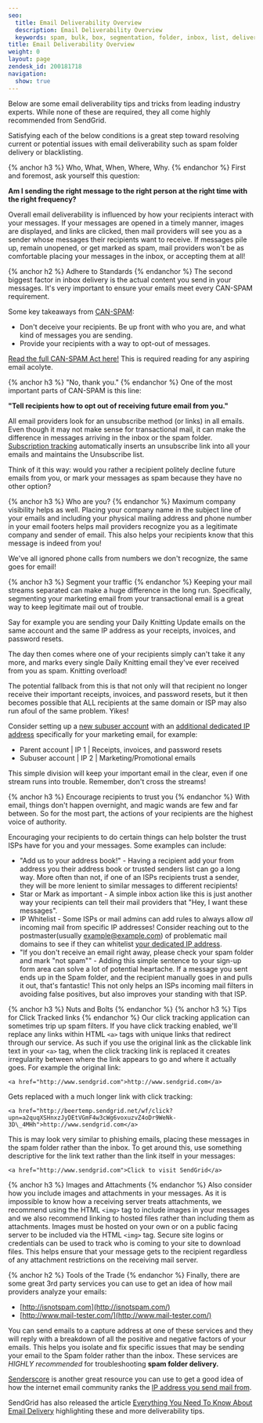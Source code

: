 ```yaml
---
seo:
  title: Email Deliverability Overview
  description: Email Deliverability Overview
  keywords: spam, bulk, box, segmentation, folder, inbox, list, deliverability, best, practice, engagement, blocked, not, delivered, delivery, spammy, can, can-spam, deliver
title: Email Deliverability Overview
weight: 0
layout: page
zendesk_id: 200181718
navigation:
  show: true
---
```


Below are some email deliverability tips and tricks from leading industry experts. While none of these are required, they all come highly recommended from SendGrid.

Satisfying each of the below conditions is a great step toward resolving current or potential issues with email deliverability such as spam folder delivery or blacklisting.

{% anchor h3 %}	Who, What, When, Where, Why.
{% endanchor %}	
First and foremost, ask yourself this question:

**Am I sending the right message to the right person at the right time with the right frequency?**

Overall email deliverability is influenced by how your recipients interact with your messages. If your messages are opened in a timely manner, images are displayed, and links are clicked, then mail providers will see you as a sender whose messages their recipients want to receive. If messages pile up, remain unopened, or get marked as spam, mail providers won't be as comfortable placing your messages in the inbox, or accepting them at all!

{% anchor h2 %}	Adhere to Standards
{% endanchor %}	
The second biggest factor in inbox delivery is the actual content you send in your messages. It's very important to ensure your emails meet every CAN-SPAM requirement.

Some key takeaways from [CAN-SPAM](https://www.ftc.gov/tips-advice/business-center/guidance/can-spam-act-compliance-guide-business):

- Don't deceive your recipients. Be up front with who you are, and what kind of messages you are sending.
- Provide your recipients with a way to opt-out of messages.

[Read the full CAN-SPAM Act here!](http://business.ftc.gov/documents/bus61-can-spam-act-compliance-guide-business) This is required reading for any aspiring email acolyte.

{% anchor h3 %}	"No, thank you."
{% endanchor %}	
One of the most important parts of CAN-SPAM is this line:

**"Tell recipients how to opt out of receiving future email from you."**

All email providers look for an unsubscribe method (or links) in all emails. Even though it may not make sense for transactional mail, it can make the difference in messages arriving in the inbox or the spam folder. [Subscription tracking](http://sendgrid.com/docs/help-support/analytics-and-reporting/subscription-tracking.html) automatically inserts an unsubscribe link into all your emails and maintains the Unsubscribe list.

Think of it this way: would you rather a recipient politely decline future emails from you, or mark your messages as spam because they have no other option?

{% anchor h3 %}	Who are you?
{% endanchor %}	
Maximum company visibility helps as well. Placing your company name in the subject line of your emails and including your physical mailing address and phone number in your email footers helps mail providers recognize you as a legitimate company and sender of email. This also helps your recipients know that this message is indeed from you!

We've all ignored phone calls from numbers we don't recognize, the same goes for email!

{% anchor h3 %}	Segment your traffic
{% endanchor %}	
Keeping your mail streams separated can make a huge difference in the long run. Specifically, segmenting your marketing email from your transactional email is a great way to keep legitimate mail out of trouble.

Say for example you are sending your Daily Knitting Update emails on the same account and the same IP address as your receipts, invoices, and password resets.

The day then comes where one of your recipients simply can't take it any more, and marks every single Daily Knitting email they've ever received from you as spam. Knitting overload!

The potential fallback from this is that not only will that recipient no longer receive their important receipts, invoices, and password resets, but it then becomes possible that ALL recipients at the same domain or ISP may also run afoul of the same problem. Yikes!

Consider setting up a [new subuser account]({{root_url}}/help-support/account-and-settings/subusers.html) with an [additional dedicated IP address]({{root_url}}/help-support/account-and-settings/dedicated-ip-addresses.html) specifically for your marketing email, for example:

* Parent account | IP 1 | Receipts, invoices, and password resets
* Subuser account | IP 2 | Marketing/Promotional emails

This simple division will keep your important email in the clear, even if one stream runs into trouble. Remember, don't cross the streams!

{% anchor h3 %}	Encourage recipients to trust you
{% endanchor %}	
With email, things don't happen overnight, and magic wands are few and far between. So for the most part, the actions of your recipients are the highest voice of authority.

Encouraging your recipients to do certain things can help bolster the trust ISPs have for you and your messages. Some examples can include:

- "Add us to your address book!" - Having a recipient add your from address you their address book or trusted senders list can go a long way. More often than not, if one of an ISPs recipients trust a sender, they will be more lenient to similar messages to different recipients!
- Star or Mark as important - A simple inbox action like this is just another way your recipients can tell their mail providers that "Hey, I want these messages".
- IP Whitelist - Some ISPs or mail admins can add rules to always allow _all_ incoming mail from specific IP addresses! Consider reaching out to the postmaster(usually example@example.com) of problematic mail domains to see if they can whitelist [your dedicated IP address]({{root_url}}/help-support/account-and-settings/ip-access-management.html).
- "If you don't receive an email right away, please check your spam folder and mark "not spam"" - Adding this simple sentence to your sign-up form area can solve a lot of potential heartache. If a message you sent ends up in the Spam folder, and the recipient manually goes in and pulls it out, that's fantastic! This not only helps an ISPs incoming mail filters in avoiding false positives, but also improves your standing with that ISP.

{% anchor h3 %}	Nuts and Bolts
{% endanchor %}	
{% anchor h3 %}	Tips for Click Tracked links
{% endanchor %}	
Our click tracking application can sometimes trip up spam filters. If you have click tracking enabled, we'll replace any links within HTML `<a>` tags with unique links that redirect through our service. As such if you use the original link as the clickable link text in your `<a>` tag, when the click tracking link is replaced it creates irregularity between where the link appears to go and where it actually goes. For example the original link:

`<a href="http://www.sendgrid.com">http://www.sendgrid.com</a>`

Gets replaced with a much longer link with click tracking:

`<a href="http://beertemp.sendgrid.net/wf/click?upn=a2quqXSHnxzJyDEtVGmF4w3cWg6voxuzvZ4oDr9WeNk-3D\_4MHh">http://www.sendgrid.com</a>`

This is may look very similar to phishing emails, placing these messages in the spam folder rather than the inbox. To get around this, use something descriptive for the link text rather than the link itself in your messages:

`<a href="http://www.sendgrid.com">Click to visit SendGrid</a>`

{% anchor h3 %}	Images and Attachments
{% endanchor %}	
Also consider how you include images and attachments in your messages. As it is impossible to know how a receiving server treats attachments, we recommend using the HTML `<img>` tag to include images in your messages and we also recommend linking to hosted files rather than including them as attachments. Images must be hosted on your own or on a public facing server to be included via the HTML `<img>` tag. Secure site logins or credentials can be used to track who is coming to your site to download files. This helps ensure that your message gets to the recipient regardless of any attachment restrictions on the receiving mail server.

{% anchor h2 %}	Tools of the Trade
{% endanchor %}	
Finally, there are some great 3rd party services you can use to get an idea of how mail providers analyze your emails:

* [http://isnotspam.com](http://isnotspam.com/)
* [http://www.mail-tester.com/](http://www.mail-tester.com/)

You can send emails to a capture address at one of these services and they will reply with a breakdown of all the positive and negative factors of your emails. This helps you isolate and fix specific issues that may be sending your email to the Spam folder rather than the inbox. These services are _HIGHLY recommended_ for troubleshooting **spam folder delivery.**

[Senderscore](https://senderscore.org/) is another great resource you can use to get a good idea of how the internet email community ranks the [IP address you send mail from]({{root_url}}/help-support/account-and-settings/ip-access-management.html).

SendGrid has also released the article [Everything You Need To Know About Email Delivery](http://go.sendgrid.com/DeliverabilityGuide.html) highlighting these and more deliverability tips.
